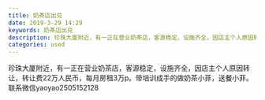 ```yaml
---
title: 奶茶店出兑
date: 2019-3-29 14:29
keywords: 奶茶店出兑
description: 珍珠大厦附近，有一正在营业奶茶店，客源稳定，设施齐全，因店主个人原因转让，转让费22万人民币，每月房租3万p。带培训成手的做奶茶小菲，送餐小菲。联系微信yaoyao2505152128
categories: used
---
```

<td class="t_f" id="postmessage_3338233">

珍珠大厦附近，有一正在营业奶茶店，客源稳定，设施齐全，因店主个人原因转让，转让费22万人民币，每月房租3万p。带培训成手的做奶茶小菲，送餐小菲。联系微信yaoyao2505152128<br/>
</td>
